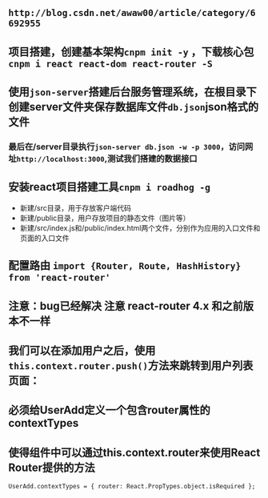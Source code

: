 ## `http://blog.csdn.net/awaw00/article/category/6692955`

## 项目搭建，创建基本架构`cnpm init -y` ，下载核心包`cnpm i react react-dom react-router -S`

## 使用`json-server`搭建后台服务管理系统，在根目录下创建server文件夹保存数据库文件`db.json`json格式的文件
### 最后在/server目录执行`json-server db.json -w -p 3000`，访问网址`http://localhost:3000`,测试我们搭建的数据接口

## 安装react项目搭建工具`cnpm i roadhog -g`

* 新建/src目录，用于存放客户端代码
* 新建/public目录，用户存放项目的静态文件（图片等）
* 新建/src/index.js和/public/index.html两个文件，分别作为应用的入口文件和页面的入口文件

## 配置路由 `import {Router, Route, HashHistory} from 'react-router'`

## 注意：bug已经解决  注意 react-router 4.x 和之前版本不一样 

## 我们可以在添加用户之后，使用`this.context.router.push()`方法来跳转到用户列表页面：
## 必须给UserAdd定义一个包含router属性的contextTypes
## 使得组件中可以通过this.context.router来使用React Router提供的方法
`UserAdd.contextTypes = {
  router: React.PropTypes.object.isRequired
};`






